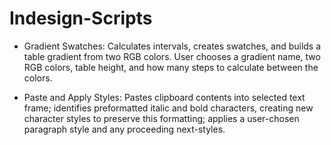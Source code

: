 # Indesign-Scripts

- Gradient Swatches: Calculates intervals, creates swatches, and builds a table gradient from two RGB colors. User chooses a gradient name, two RGB colors, table height, and how many steps to calculate between the colors. 

- Paste and Apply Styles: Pastes clipboard contents into selected text frame; identifies preformatted italic and bold characters, creating new character styles to preserve this formatting; applies a user-chosen paragraph style and any proceeding next-styles.
